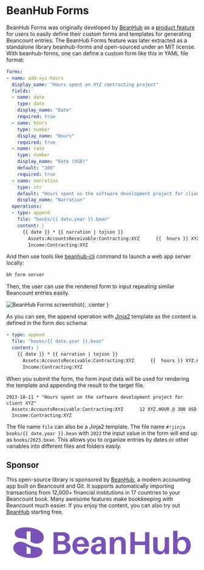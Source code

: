 # BeanHub Forms

BeanHub Forms was originally developed by [BeanHub](https://beanhub.io) as a [product feature](https://beanhub.io/blog/2023/07/31/automating-beancount-data-input-with-beanhub-custom-forms/) for users to easily define their custom forms and templates for generating Beancount entries.
The BeanHub Forms feature was later extracted as a standalone library beanhub-forms and open-sourced under an MIT license.
With beanhub-forms, one can define a custom form like this in YAML file format:

```yaml
forms:
- name: add-xyz-hours
  display_name: "Hours spent on XYZ contracting project"
  fields:
  - name: date
    type: date
    display_name: "Date"
    required: true
  - name: hours
    type: number
    display_name: "Hours"
    required: true
  - name: rate
    type: number
    display_name: "Rate (USD)"
    default: "300"
    required: true
  - name: narration
    type: str
    default: "Hours spent on the software development project for client XYZ"
    display_name: "Narration"
  operations:
  - type: append
    file: "books/{{ date.year }}.bean"
    content: |
      {{ date }} * {{ narration | tojson }}
        Assets:AccountsReceivable:Contracting:XYZ      {{  hours }} XYZ.HOUR @ {{ rate }} USD
        Income:Contracting:XYZ
```

And then use tools like [beanhub-cli](https://github.com/LaunchPlatform/beanhub-cli) command to launch a web app server locally:

```bash
bh form server
```

Then, the user can use the rendered form to input repeating similar Beancount entries easily.

![BeanHub Forms screenshot](/img/forms-screenshot.png){: .center }

As you can see, the append operation with [Jinja2](https://jinja.palletsprojects.com/) template as the content is defined in the form doc schema:

```yaml
- type: append
  file: "books/{{ date.year }}.bean"
  content: |
    {{ date }} * {{ narration | tojson }}
      Assets:AccountsReceivable:Contracting:XYZ      {{  hours }} XYZ.HOUR @ {{ rate }} USD
      Income:Contracting:XYZ
```

When you submit the form, the form input data will be used for rendering the template and appending the result to the target file.

```beancount
2023-10-11 * "Hours spent on the software development project for client XYZ"
  Assets:AccountsReceivable:Contracting:XYZ      12 XYZ.HOUR @ 300 USD
  Income:Contracting:XYZ
```

The file name `file` can also be a Jinja2 template. The file name `#!jinja books/{{ date.year }}.bean` with `2023` the input value in the form will end up as `books/2023.bean`.
This allows you to organize entries by dates or other variables into different files and folders easily.

## Sponsor

This open-source library is sponsored by [BeanHub](https://beanhub.io/), a modern accounting app built on Beancount and Git.
It supports automatically importing transactions from 12,000+ financial institutions in 17 countries to your Beancount book.
Many awesome features make bookkeeping with Beancount much easier.
If you enjoy the content, you can also try out [BeanHub](https://beanhub.io/) starting free.


<a href="https://beanhub.io">
  <p align="center">
        <img src="https://github.com/LaunchPlatform/beanhub-forms/raw/master/assets/beanhub.svg?raw=true" alt="BeanHub logo">
  </p>
</a>
